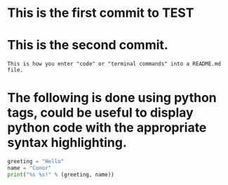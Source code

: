 # This is the first commit to TEST

# This is the second commit.

```
This is how you enter "code" or "terminal commands" into a README.md file.
```

# The following is done using python tags, could be useful to display python code with the appropriate syntax highlighting.
```python
greeting = "Hello"
name = "Conor"
print("%s %s!" % (greeting, name))
```
